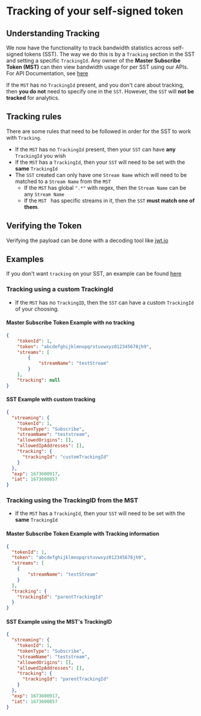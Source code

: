 # Tracking of your self-signed token


## Understanding Tracking
We now have the functionality to track bandwidth statistics across self-signed tokens (SST). The way we do this is by a `Tracking` section in the SST and setting a specific `TrackingId`.
Any owner of the **Master Subscribe Token (MST)** can then view bandwidth usage for per SST using our APIs. For API Documentation, see [here](webaddress)

If the `MST` has no `TrackingId` present, and you don't care about tracking, then **you do not** need to specify one in the `SST`. However, the `SST` will **not be tracked** for analytics.

## Tracking rules

There are some rules that need to be followed in order for the SST to work with `Tracking`.
* If the `MST` has no `TrackingId` present, then your `SST` can have **any** `TrackingId` you wish
* If the `MST` has a `TrackingId`, then your `SST` will need to be set with the **same** `TrackingId`
* The `SST` created can only have one `Stream Name` which will need to be matched to a `Stream Name` from the `MST`
  * If the `MST` has global `".*"` with regex, then the `Stream Name` can be any `Stream Name`
  * If the `MST ` has specific streams in it, then the `SST` **must match one of them**.
  
## Verifying the Token

Verifying the payload can be done with a decoding tool like [jwt.io](http://jwt.io)

## Examples

If you don't want `tracking` on your SST, an example can be found [here](jwt.md)

### Tracking using a custom TrackingId
* If the `MST` has no `TrackingID`, then the `SST` can have a custom `TrackingId` of your choosing.

#### Master Subscribe Token Example with no tracking
```json
{
    "tokenId": 1,
    "token": "abcdefghijklmnopqrstuvwxyz012345678jh9",
    "streams": [
        {
            "streamName": "testStream"
        }
    ],
    "tracking": null
}
````

#### SST Example with custom tracking

```json
{
  "streaming": {
    "tokenId": 1,
    "tokenType": "Subscribe",
    "streamName": "teststream",
    "allowedOrigins": [],
    "allowedIpAddresses": [],
    "tracking": {
      "trackingId": "customTrackingId"
    }
  },
  "exp": 1673600917,
  "iat": 1673600857
}
```

### Tracking using the TrackingID from the MST
* If the `MST` has a `TrackingId`, then your `SST` will need to be set with the **same** `TrackingId`

#### Master Subscribe Token Example with Tracking information
```json
{
  "tokenId": 1,
  "token": "abcdefghijklmnopqrstuvwxyz012345678jh9",
  "streams": [
    {
        "streamName": "testStream"
    }
  ],
  "tracking": {
    "trackingId": "parentTrackingId"
  }
}
```

#### SST Example using the MST's TrackingID

```json
{
  "streaming": {
    "tokenId": 1,
    "tokenType": "Subscribe",
    "streamName": "teststream",
    "allowedOrigins": [],
    "allowedIpAddresses": [],
    "tracking": {
      "trackingId": "parentTrackingId"
    }
  },
  "exp": 1673600917,
  "iat": 1673600857
}
```